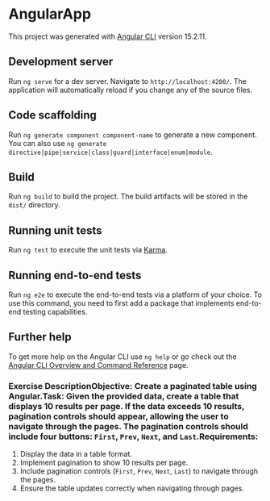 # AngularApp

This project was generated with [Angular CLI](https://github.com/angular/angular-cli) version 15.2.11.

## Development server

Run `ng serve` for a dev server. Navigate to `http://localhost:4200/`. The application will automatically reload if you change any of the source files.

## Code scaffolding

Run `ng generate component component-name` to generate a new component. You can also use `ng generate directive|pipe|service|class|guard|interface|enum|module`.

## Build

Run `ng build` to build the project. The build artifacts will be stored in the `dist/` directory.

## Running unit tests

Run `ng test` to execute the unit tests via [Karma](https://karma-runner.github.io).

## Running end-to-end tests

Run `ng e2e` to execute the end-to-end tests via a platform of your choice. To use this command, you need to first add a package that implements end-to-end testing capabilities.

## Further help

To get more help on the Angular CLI use `ng help` or go check out the [Angular CLI Overview and Command Reference](https://angular.io/cli) page.

### Exercise Description**Objective:** Create a paginated table using Angular.**Task:** Given the provided data, create a table that displays 10 results per page. If the data exceeds 10 results, pagination controls should appear, allowing the user to navigate through the pages. The pagination controls should include four buttons: `First`, `Prev`, `Next`, and `Last`.**Requirements:**

1. Display the data in a table format.
2. Implement pagination to show 10 results per page.
3. Include pagination controls (`First`, `Prev`, `Next`, `Last`) to navigate through the pages.
4. Ensure the table updates correctly when navigating through pages.
